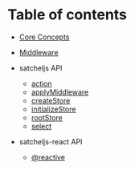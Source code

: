 # Table of contents

* [Core Concepts](core-concepts.md)
* [Middleware](middleware.md)

* satcheljs API
  * [action](api/action.md)
  * [applyMiddleware](api/applyMiddleware.md)
  * [createStore](api/createStore.md)
  * [initializeStore](api/initializeStore.md)
  * [rootStore](api/rootStore.md)
  * [select](api/select.md)

* satcheljs-react API
  * [@reactive](api/satcheljs-react/reactive.md)